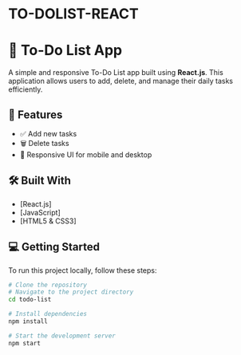 # TO-DOLIST-REACT
# 📝 To-Do List App

A simple and responsive To-Do List app built using **React.js**. This application allows users to add, delete, and manage their daily tasks efficiently.

## 🚀 Features

- ✅ Add new tasks
- 🗑️ Delete tasks
- 📱 Responsive UI for mobile and desktop

## 🛠️ Built With

- [React.js]
- [JavaScript]
- [HTML5 & CSS3]


## 💻 Getting Started

To run this project locally, follow these steps:

```bash
# Clone the repository 
# Navigate to the project directory
cd todo-list

# Install dependencies
npm install

# Start the development server
npm start


